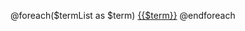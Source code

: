@foreach($termList as $term)
<a class="badge bg-secondary custom-badge mt-2 term-link" href="/term/{{$term}}">{{$term}}</a>
@endforeach